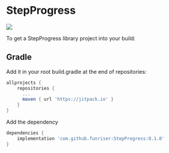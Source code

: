 # StepProgress
[![](https://jitpack.io/v/funriser/StepProgress.svg)](https://jitpack.io/#funriser/StepProgress)

To get a StepProgress library project into your build:
## Gradle
Add it in your root build.gradle at the end of repositories:
```gradle
allprojects {
    repositories {
      ...
      maven { url 'https://jitpack.io' }
    }
}
```
Add the dependency
```gradle
dependencies {
    implementation 'com.github.funriser:StepProgress:0.1.0'
}
```
